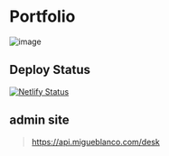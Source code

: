 # Portfolio
![image](https://user-images.githubusercontent.com/17571738/173588038-1a4a1026-da48-4838-8ad1-0e2b7a349990.png)

## Deploy Status 
[![Netlify Status](https://api.netlify.com/api/v1/badges/c6b9d7dd-cc77-4c15-b7e4-a9dfbfcf73e8/deploy-status)](https://app.netlify.com/sites/miguelblanco/deploys)

## admin site
> https://api.migueblanco.com/desk
